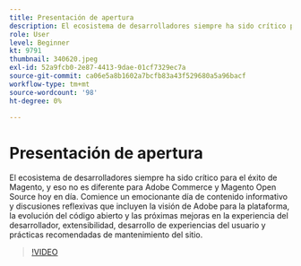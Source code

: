 ```yaml
---
title: Presentación de apertura
description: El ecosistema de desarrolladores siempre ha sido crítico para el éxito de Magento, y eso no es diferente para Adobe Commerce y Magento Open Source hoy en día. Inicio ... (las descripciones deben tener entre 60 y 160 caracteres)
role: User
level: Beginner
kt: 9791
thumbnail: 340620.jpeg
exl-id: 52a9fcb0-2e87-4413-9dae-01cf7329ec7a
source-git-commit: ca06e5a8b1602a7bcfb83a43f529680a5a96bacf
workflow-type: tm+mt
source-wordcount: '98'
ht-degree: 0%

---
```


# Presentación de apertura

El ecosistema de desarrolladores siempre ha sido crítico para el éxito de Magento, y eso no es diferente para Adobe Commerce y Magento Open Source hoy en día. Comience un emocionante día de contenido informativo y discusiones reflexivas que incluyen la visión de Adobe para la plataforma, la evolución del código abierto y las próximas mejoras en la experiencia del desarrollador, extensibilidad, desarrollo de experiencias del usuario y prácticas recomendadas de mantenimiento del sitio.

>[!VIDEO](https://video.tv.adobe.com/v/340620/?quality=12&learn=on)
